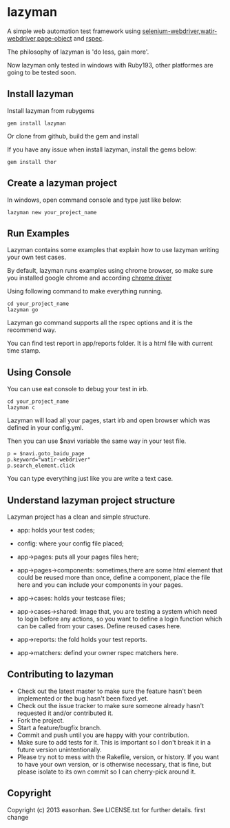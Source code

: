 lazyman
=====================

A simple web automation test framework using [selenium-webdriver](http://docs.seleniumhq.org/projects/webdriver/),[watir-webdriver](https://github.com/watir/watir-webdriver),[page-object](https://github.com/cheezy/page-object) and [rspec](https://github.com/rspec/rspec). 

The philosophy of lazyman is 'do less, gain more'.

Now lazyman only tested in windows with Ruby193, other platformes are going to be tested soon.

Install lazyman
---------------
Install lazyman from rubygems

	gem install lazyman

Or clone from github, build the gem and install 

If you have any issue when install lazyman, install the gems below:
	
	gem install thor


Create a lazyman project 
------------------------
In windows, open command console and type just like below:

	lazyman new your_project_name	
		
Run Examples
------------

Lazyman contains some examples that explain how to use lazyman writing your own test cases.

By default, lazyman runs examples using chrome browser, so make sure you installed google chrome and according [chrome driver](http://code.google.com/p/chromedriver/downloads/list)

Using following command to make everything running.

	cd your_project_name
	lazyman go  

Lazyman go command supports all the rspec options and it is the recommend way.

You can find test report in app/reports folder. It is a html file with current time stamp.

Using Console
-------------
You can use eat console to debug your test in irb.

	cd your_project_name
	lazyman c

Lazyman will load all your pages, start irb and open browser which was defined in your config.yml.

Then you can use $navi variable the same way in your test file.

	p = $navi.goto_baidu_page
	p.keyword="watir-webdriver"
	p.search_element.click

You can type everything just like you are write a text case.

Understand lazyman project structure
------------------------------------

Lazyman project has a clean and simple structure. 

* app: holds your test codes;
* config: where your config file placed;

* app->pages: puts all your pages files here;
* app->pages->components: sometimes,there are some html element that could be reused more than once, define a component, place the file here and you can include your components in your pages.

* app->cases: holds your testcase files;
* app->cases->shared: Image that, you are testing a system which need to login before any actions, so you want to define a login function which can be called from your cases. Define reused cases here.

* app->reports: the fold holds your test reports.

* app->matchers: defind your owner rspec matchers here.


Contributing to lazyman
-----------------------
 
* Check out the latest master to make sure the feature hasn't been implemented or the bug hasn't been fixed yet.
* Check out the issue tracker to make sure someone already hasn't requested it and/or contributed it.
* Fork the project.
* Start a feature/bugfix branch.
* Commit and push until you are happy with your contribution.
* Make sure to add tests for it. This is important so I don't break it in a future version unintentionally.
* Please try not to mess with the Rakefile, version, or history. If you want to have your own version, or is otherwise necessary, that is fine, but please isolate to its own commit so I can cherry-pick around it.

Copyright
---------

Copyright (c) 2013 easonhan. See LICENSE.txt for
further details.
first change
